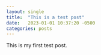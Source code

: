 ```yaml
---
layout: single
title:  "This is a test post"
date:   2023-01-01 10:37:20 -0500
categories: posts
---
```

This is my first test post.